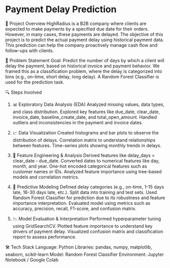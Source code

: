 # Payment Delay Prediction
📌 Project Overview
HighRadius is a B2B company where clients are expected to make payments by a specified due date for their orders. However, in many cases, these payments are delayed. The objective of this project is to predict the actual payment delay using historical payment data. This prediction can help the company proactively manage cash flow and follow-ups with clients.

🎯 Problem Statement
Goal: Predict the number of days by which a client will delay the payment, based on historical invoice and payment behavior.
We framed this as a classification problem, where the delay is categorized into bins (e.g., on-time, short delay, long delay). A Random Forest Classifier is used for the prediction task.

🔍 Steps Involved
1. 📊 Exploratory Data Analysis (EDA)
        Analyzed missing values, data types, and class distribution.
        Explored key features like due_date, clear_date, invoice_date, baseline_create_date, and total_open_amount.
        Handled outliers and inconsistencies in the payment and invoice dates.

2. 📈 Data Visualization
        Created histograms and bar plots to observe the distribution of delays.
        Correlation matrix to understand relationships between features.
        Time-series plots showing monthly trends in delays.

3. 🧬 Feature Engineering & Analysis
        Derived features like delay_days = clear_date - due_date.
        Converted dates to numerical features like day, month, and year.
        One-hot encoded categorical features such as customer names or IDs.
        Analyzed feature importance using tree-based models and correlation metrics.

4. 🤖 Predictive Modeling
        Defined delay categories (e.g., on-time, 1-15 days late, 16-30 days late, etc.).
        Split data into training and test sets.
        Used Random Forest Classifier for prediction due to its robustness and feature importance interpretation.
        Evaluated model using metrics such as accuracy, precision, recall, F1-score, and confusion matrix.

5. 📉 Model Evaluation & Interpretation
        Performed hyperparameter tuning using GridSearchCV.
        Plotted feature importance to understand key drivers of payment delay.
        Visualized confusion matrix and classification report to assess performance.

🛠️ Tech Stack
        Language: Python
        Libraries: pandas, numpy, matplotlib, seaborn, scikit-learn
        Model: Random Forest Classifier
        Environment: Jupyter Notebook / Google Colab
